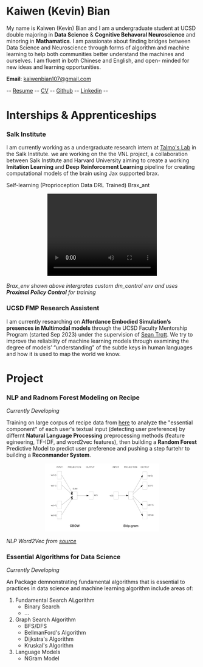 # Kaiwen (Kevin) Bian

My name is Kaiwen (Kevin) Bian and I am a undergraduate student at UCSD double majoring in **Data Science** & **Cognitive Behavoral Neuroscience** and minoring in **Mathamatics**. I am passionate about finding bridges between Data Science and Neuroscience through forms of algorithm and machine learning to help both communities better understand the machines and ourselves. I am fluent in both Chinese and English, and open- minded for new ideas and learning opportunities.

**Email**: [kaiwenbian107@gmail.com](kaiwenbian107@gmail.com)

-- [Resume](assets/Kaiwen%20Bian%20Resume%202024:3:2.pdf) -- [CV](assets/Kaiwen%20Bian%20CV%202024:March:2.pdf) -- [Github](https://github.com/KevinBian107) -- [Linkedin](https://www.linkedin.com/in/kbian107/) --

# Interships & Apprenticeships
### Salk Institute
I am currently working as a undergraduate research intern at [Talmo's Lab](https://talmolab.org/) in the Salk Institute. we are working on the the VNL project, a collaboration between Salk Institute and Harvard University aiming to create a working **Imitation Learning** and **Deep Reinforcement Learning** pipeline for creating computational models of the brain using Jax supported brax.

Self-learning (Proprioception Data DRL Trained) Brax_ant
<div style="text-align: center;">
    <video width="288" height="216" controls>
    <source src="assets/ant_cross_gap.mp4" type="video/mp4">
    Your browser does not support the video tag.
    </video>
</div>

*Brax_env shown above intergrates custom dm_control env and uses **Proximal Policy Control** for training*

### UCSD FMP Research Assistent
I am currently researching on **Affordance Embodied Simulation’s presences in Multimodal models** through the UCSD Faculty Mentorship Program (started Sep 2023) under the supervision of [Sean Trott](https://seantrott.github.io/). We try to improve the reliability of machine learning models through examining the degree of models’ “understanding” of the subtle keys in human languages and how it is used to map the world we know.

# Project
### NLP and Radnom Forest Modeling on Recipe
_Currently Developing_

Training on large corpus of recipe data from [here](https://drive.google.com/file/d/1kIbMz6jlhleiZ9_3QthmUnifoSds_2EI/view) to analyze the "essential component" of each user's textual input (detecting user preference) by differnt **Natural Language Processing** preprocessing methods (feature egineering, TF-IDF, and word2vec features), then building a **Random Forest** Predictive Model to predict user preference and pushing a step furtehr to building a **Reconmander System**.

<div style="text-align: center;">
    <img src="assets/word2vec.png" alt="NLP Word2Vec" width="300">
</div>

*NLP Word2Vec from [source](https://arxiv.org/pdf/1301.3781.pdf)*

### Essential Algorithms for Data Science
_Currently Developing_

An Package demnonstrating fundamental algorithms that is essential to practices in data science and machine learning algorithm include areas of:
1. Fundamental Search ALgorithm
    - Binary Search
    - ...
2. Graph Search Algorithm
    - BFS/DFS
    - BellmanFord's Algorithm
    - Dijkstra's Algorithm
    - Kruskal's Algorithm
3. Language Models
    - NGram Model